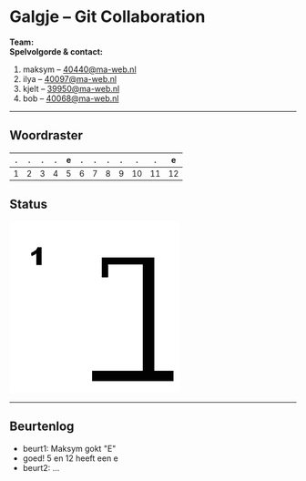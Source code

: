 # Galgje – Git Collaboration

**Team:** <Teamnaam>  
**Spelvolgorde & contact:**
1. maksym – <40440@ma-web.nl>
2. ilya – <40097@ma-web.nl>
3. kjelt – <39950@ma-web.nl>
4. bob – <40068@ma-web.nl>

---

## Woordraster
<!-- Pas het aantal kolommen aan aan de woordlengte -->
| . | . | . | . | e | . | . | . | . | . | . | e |
| - | - | - | - | - | - | - | - | - | - | - | - |
| 1 | 2 | 3 | 4 | 5 | 6 | 7 | 8 | 9 | 10 | 11 | 12 |

## Status
![status](images/1.png)

---

## Beurtenlog
- beurt1: Maksym gokt "E"
- goed! 5 en 12 heeft een e 
- beurt2: ...